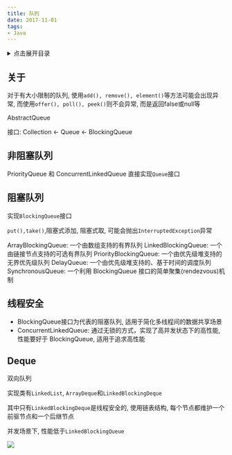 ```yaml
---
title: 队列
date: 2017-11-01
tags:
- Java
---
```

<details>
<summary>点击展开目录</summary>
<!-- TOC -->

- [关于](#关于)
- [非阻塞队列](#非阻塞队列)
- [阻塞队列](#阻塞队列)
- [线程安全](#线程安全)
- [Deque](#deque)

<!-- /TOC -->
</details>

## 关于


对于有大小限制的队列, 使用`add(), remove(), element()`等方法可能会出现异常,
而使用`offer(), poll(), peek()`则不会异常, 而是返回false或null等

AbstractQueue

接口: Collection <- Queue <- BlockingQueue

## 非阻塞队列

PriorityQueue 和 ConcurrentLinkedQueue
直接实现`Queue`接口

## 阻塞队列

实现`BlockingQueue`接口

`put(),take()`,阻塞式添加, 阻塞式取, 可能会抛出`InterruptedException`异常

ArrayBlockingQueue: 一个由数组支持的有界队列
LinkedBlockingQueue: 一个由链接节点支持的可选有界队列
PriorityBlockingQueue: 一个由优先级堆支持的无界优先级队列
DelayQueue: 一个由优先级堆支持的、基于时间的调度队列
SynchronousQueue: 一个利用 BlockingQueue 接口的简单聚集(rendezvous)机制

## 线程安全

* BlockingQueue接口为代表的阻塞队列, 适用于简化多线程间的数据共享场景
* ConcurrentLinkedQueue: 通过无锁的方式，实现了高并发状态下的高性能, 性能要好于 BlockingQueue, 适用于追求高性能

## Deque

双向队列

实现类有`LinkedList`, `ArrayDeque`和`LinkedBlockingDeque`

其中只有`LinkedBlockingDeque`是线程安全的, 使用链表结构, 每个节点都维护一个前驱节点和一个后继节点

并发场景下, 性能低于`LinkedBlockingQueue`


[![](https://static.segmentfault.com/v-5b1df2a7/global/img/creativecommons-cc.svg)](https://creativecommons.org/licenses/by-nc-nd/4.0/)
